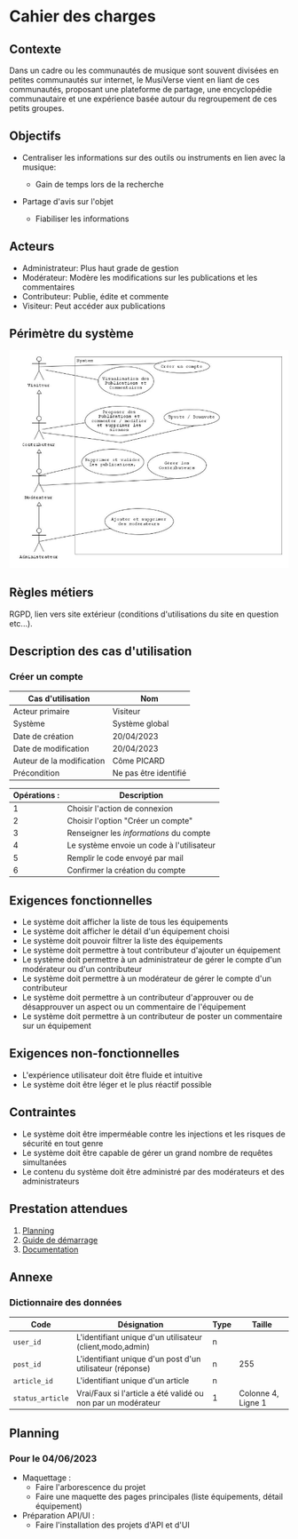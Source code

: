 # Cahier des charges

## Contexte
Dans un cadre ou les communautés de musique sont souvent divisées en petites communautés sur internet, le MusiVerse vient en liant de ces communautés, proposant une plateforme de partage, une encyclopédie communautaire et une expérience basée autour du regroupement de ces petits groupes.

## Objectifs
- Centraliser les informations sur des outils ou instruments en lien avec la musique:
  - Gain de temps lors de la recherche


- Partage d'avis sur l'objet
  - Fiabiliser les informations

## Acteurs
- Administrateur: Plus haut grade de gestion
- Modérateur: Modère les modifications sur les publications et les commentaires
- Contributeur: Publie, édite et commente 
- Visiteur: Peut accéder aux publications

## Périmètre du système
![Use Case MusiVerse](../assets/useCaseMusicVerse.jpg)

## Règles métiers
RGPD, lien vers site extérieur (conditions d'utilisations du site en question etc...).

## Description des cas d'utilisation

### Créer un compte
| Cas d'utilisation         | Nom                   |
|---------------------------|-----------------------|
| Acteur primaire           | Visiteur              |
| Système                   | Système global        |
| Date de création          | 20/04/2023            |
| Date de modification      | 20/04/2023            |
| Auteur de la modification | Côme PICARD           |
| Précondition              | Ne pas être identifié |

| Opérations :  | Description                               |
|---------------|-------------------------------------------|
| 1             | Choisir l'action de connexion             |
| 2             | Choisir l'option "Créer un compte"        |
| 3             | Renseigner les _informations_ du compte   |
| 4             | Le système envoie un code à l'utilisateur |
| 5             | Remplir le code envoyé par mail           |
| 6             | Confirmer la création du compte           |




## Exigences fonctionnelles
- Le système doit afficher la liste de tous les équipements
- Le système doit afficher le détail d'un équipement choisi
- Le système doit pouvoir filtrer la liste des équipements
- Le système doit permettre à tout contributeur d'ajouter un équipement
- Le système doit permettre à un administrateur de gérer le compte d'un modérateur ou d'un contributeur
- Le système doit permettre à un modérateur de gérer le compte d'un contributeur
- Le système doit permettre à un contributeur d'approuver ou de désapprouver un aspect ou un commentaire de l'équipement
- Le système doit permettre à un contributeur de poster un commentaire sur un équipement

## Exigences non-fonctionnelles
- L'expérience utilisateur doit être fluide et intuitive
- Le système doit être léger et le plus réactif possible

## Contraintes
- Le système doit être imperméable contre les injections et les risques de sécurité en tout genre
- Le système doit être capable de gérer un grand nombre de requêtes simultanées
- Le contenu du système doit être administré par des modérateurs et des administrateurs

## Prestation attendues
1. [Planning]()
2. [Guide de démarrage]()
3. [Documentation]()

## Annexe

### Dictionnaire des données

| Code             | Désignation                                                  | Type | Taille             |
|------------------|--------------------------------------------------------------|------|--------------------|
| `user_id`        | L'identifiant unique d'un utilisateur (client,modo,admin)    | n    |                    |
| `post_id`        | L'identifiant unique d'un post d'un utilisateur (réponse)    | n    | 255                |
| `article_id`     | L'identifiant unique d'un article                            | n    |                    |
| `status_article` | Vrai/Faux si l'article a été validé ou non par un modérateur | 1    | Colonne 4, Ligne 1 |

## Planning

### Pour le 04/06/2023
- Maquettage :
  - Faire l'arborescence du projet
  - Faire une maquette des pages principales (liste équipements, détail équipement)
- Préparation API/UI :
  - Faire l'installation des projets d'API et d'UI


